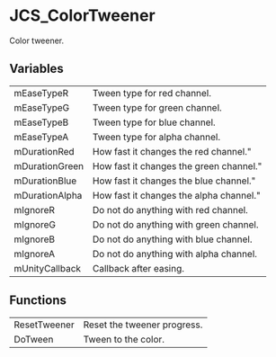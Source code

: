 # JCS_ColorTweener

Color tweener.


## Variables

<table>
  <tr>
    <td>mEaseTypeR</td>
    <td>Tween type for red channel.</td>
  </tr>
  <tr>
    <td>mEaseTypeG</td>
    <td>Tween type for green channel.</td>
  </tr>
  <tr>
    <td>mEaseTypeB</td>
    <td>Tween type for blue channel.</td>
  </tr>
  <tr>
    <td>mEaseTypeA</td>
    <td>Tween type for alpha channel.</td>
  </tr>
  <tr>
    <td>mDurationRed</td>
    <td>How fast it changes the red channel."</td>
  </tr>
  <tr>
    <td>mDurationGreen</td>
    <td>How fast it changes the green channel."</td>
  </tr>
  <tr>
    <td>mDurationBlue</td>
    <td>How fast it changes the blue channel."</td>
  </tr>
  <tr>
    <td>mDurationAlpha</td>
    <td>How fast it changes the alpha channel."</td>
  </tr>
  <tr>
    <td>mIgnoreR</td>
    <td>Do not do anything with red channel.</td>
  </tr>
  <tr>
    <td>mIgnoreG</td>
    <td>Do not do anything with green channel.</td>
  </tr>
  <tr>
    <td>mIgnoreB</td>
    <td>Do not do anything with blue channel.</td>
  </tr>
  <tr>
    <td>mIgnoreA</td>
    <td>Do not do anything with alpha channel.</td>
  </tr>
  <tr>
    <td>mUnityCallback</td>
    <td>Callback after easing.</td>
  </tr>
</table>


## Functions

<table>
  <tr>
    <td>ResetTweener</td>
    <td>Reset the tweener progress.</td>
  </tr>
  <tr>
    <td>DoTween</td>
    <td>Tween to the color.</td>
  </tr>
</table>
